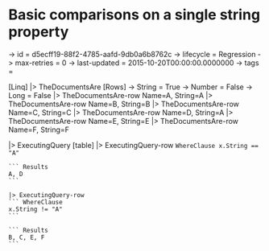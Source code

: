# Basic comparisons on a single string property

-> id = d5ecff19-88f2-4785-aafd-9db0a6b8762c
-> lifecycle = Regression
-> max-retries = 0
-> last-updated = 2015-10-20T00:00:00.0000000
-> tags = 

[Linq]
|> TheDocumentsAre
    [Rows]
    -> String = True
    -> Number = False
    -> Long = False
    |> TheDocumentsAre-row Name=A, String=A
    |> TheDocumentsAre-row Name=B, String=B
    |> TheDocumentsAre-row Name=C, String=C
    |> TheDocumentsAre-row Name=D, String=A
    |> TheDocumentsAre-row Name=E, String=E
    |> TheDocumentsAre-row Name=F, String=F

|> ExecutingQuery
    [table]
    |> ExecutingQuery-row
    ``` WhereClause
    x.String == "A"
    ```

    ``` Results
    A, D
    ```

    |> ExecutingQuery-row
    ``` WhereClause
    x.String != "A"
    ```

    ``` Results
    B, C, E, F
    ```


~~~
